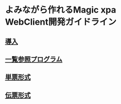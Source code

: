 # よみながら作れるMagic xpa WebClient開発ガイドライン

## [導入](0100環境構築.md)

## [一覧参照プログラム](0205Magic一覧参照.md)

## [単票形式](0210Magic単票形式.md)

## [伝票形式](0220Magic伝票形式.md)